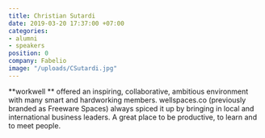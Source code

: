 ```yaml
---
title: Christian Sutardi
date: 2019-03-20 17:37:00 +07:00
categories:
- alumni
- speakers
position: 0
company: Fabelio
image: "/uploads/CSutardi.jpg"
---
```


**workwell ** offered an inspiring, collaborative, ambitious environment with many smart and hardworking members. wellspaces.co (previously branded as Freeware Spaces) always spiced it up by bringing in local and international business leaders. A great place to be productive, to learn and to meet people.